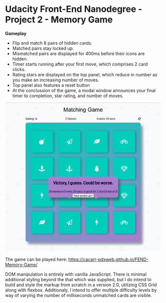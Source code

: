 # Udacity Front-End Nanodegree - Project 2 - Memory Game

**Gameplay**
+ Flip and match 8 pairs of hidden cards.
+ Matched pairs stay locked up.
+ Mismatched pairs are displayed for 400ms before their icons are hidden.
+ Timer starts running after your first move, which comprises 2 card clicks.
+ Rating stars are displayed on the top panel, which reduce in number as you make an increasing number of moves.
+ Top panel also features a reset button
+ At the conclussion of the game, a modal window announces your final timer to completion, star rating, and number of moves. 

![game screenshot ](https://raw.githubusercontent.com/cacarr-pdxweb/FEND-Memory-Game/master/img/matching-screenshot.png "Memory Game with Modal")

The game can be played here: https://cacarr-pdxweb.github.io/FEND-Memory-Game/

DOM manipulation is entirely with vanilla JavaScript. There is minimal additional styling beyond the that which was supplied, but I do intend to build and style the markup from scratch in a version 2.0, utilizing CSS Grid along with flexbox. Additionaly, I intend to offer multiple difficulty levels by way of varying the number of milliseconds unmatched cards are visible. 
